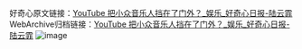 好奇心原文链接：[YouTube 把小众音乐人挡在了门外？_娱乐_好奇心日报-陆云霏](https://www.qdaily.com/articles/1205.html)
WebArchive归档链接：[YouTube 把小众音乐人挡在了门外？_娱乐_好奇心日报-陆云霏](http://web.archive.org/web/20190623145709/https://www.qdaily.com/articles/1205.html)
![image](http://ww3.sinaimg.cn/large/007d5XDply1g3v4arpetyj30u02j17wh)